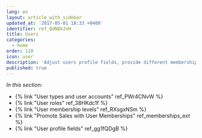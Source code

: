 ```yaml
---
lang: en
layout: article_with_sidebar
updated_at: '2017-05-01 18:33 +0400'
identifier: ref_QdN8kJnH
title: Users
categories:
  - home
order: 110
icon: user
description: 'Adjust users profile fields, provide different memberships for your customers'
published: true
---
```



_In this section:_

*   {% link "User types and user accounts" ref_PWr4CNvW %}
*   {% link "User roles" ref_38HKdc1f %}
*   {% link "User membership levels" ref_RXsgxNSm %}
*   {% link "Promote Sales with User Memberships" ref_memberships_ext %}
*   {% link "User profile fields" ref_gg1fQDgB %}
